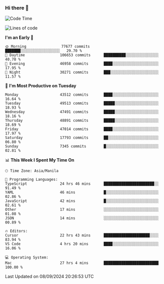 ### Hi there 👋

<!--START_SECTION:waka-->
![Code Time](http://img.shields.io/badge/Code%20Time-5%2C520%20hrs%2047%20mins-blue)

![Lines of code](https://img.shields.io/badge/From%20Hello%20World%20I%27ve%20Written-117.8%20million%20lines%20of%20code-blue)

**I'm an Early 🐤** 

```text
🌞 Morning                77677 commits       ███████░░░░░░░░░░░░░░░░░░   29.70 % 
🌆 Daytime                106653 commits      ██████████░░░░░░░░░░░░░░░   40.78 % 
🌃 Evening                46958 commits       ████░░░░░░░░░░░░░░░░░░░░░   17.95 % 
🌙 Night                  30271 commits       ███░░░░░░░░░░░░░░░░░░░░░░   11.57 % 
```
📅 **I'm Most Productive on Tuesday** 

```text
Monday                   43512 commits       ████░░░░░░░░░░░░░░░░░░░░░   16.64 % 
Tuesday                  49513 commits       █████░░░░░░░░░░░░░░░░░░░░   18.93 % 
Wednesday                47491 commits       █████░░░░░░░░░░░░░░░░░░░░   18.16 % 
Thursday                 48891 commits       █████░░░░░░░░░░░░░░░░░░░░   18.69 % 
Friday                   47014 commits       ████░░░░░░░░░░░░░░░░░░░░░   17.97 % 
Saturday                 17793 commits       ██░░░░░░░░░░░░░░░░░░░░░░░   06.80 % 
Sunday                   7345 commits        █░░░░░░░░░░░░░░░░░░░░░░░░   02.81 % 
```


📊 **This Week I Spent My Time On** 

```text
🕑︎ Time Zone: Asia/Manila

💬 Programming Languages: 
TypeScript               24 hrs 46 mins      ███████████████████████░░   91.49 % 
YAML                     46 mins             █░░░░░░░░░░░░░░░░░░░░░░░░   02.86 % 
JavaScript               42 mins             █░░░░░░░░░░░░░░░░░░░░░░░░   02.61 % 
Other                    17 mins             ░░░░░░░░░░░░░░░░░░░░░░░░░   01.08 % 
JSON                     14 mins             ░░░░░░░░░░░░░░░░░░░░░░░░░   00.89 % 

🔥 Editors: 
Cursor                   22 hrs 43 mins      █████████████████████░░░░   83.94 % 
VS Code                  4 hrs 20 mins       ████░░░░░░░░░░░░░░░░░░░░░   16.06 % 

💻 Operating System: 
Mac                      27 hrs 4 mins       █████████████████████████   100.00 % 
```


 Last Updated on 08/09/2024 20:26:53 UTC
<!--END_SECTION:waka-->


<!--
**rad182/rad182** is a ✨ _special_ ✨ repository because its `README.md` (this file) appears on your GitHub profile.

Here are some ideas to get you started:

- 🔭 I’m currently working on ...
- 🌱 I’m currently learning ...
- 👯 I’m looking to collaborate on ...
- 🤔 I’m looking for help with ...
- 💬 Ask me about ...
- 📫 How to reach me: ...
- 😄 Pronouns: ...
- ⚡ Fun fact: ...
-->
